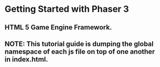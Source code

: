 # Getting Started with Phaser 3
## HTML 5 Game Engine Framework.


## NOTE: This tutorial guide is dumping the global namespace of each js file on top of one another in index.html.